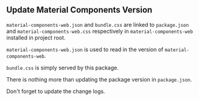 ## Update Material Components Version

`material-components-web.json` and `bundle.css` are linked to `package.json` and `material-components-web.css` respectively in `material-components-web` installed in project root.

`material-components-web.json` is used to read in the version of `material-components-web`.

`bundle.css` is simply served by this package.

There is nothing more than updating the package version in `package.json`.

Don't forget to update the change logs.
